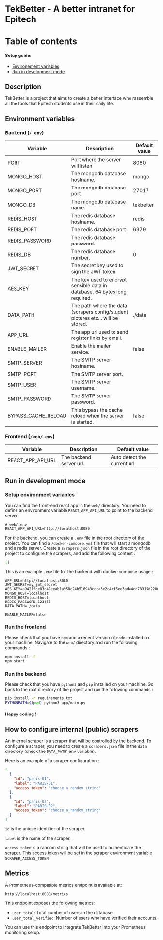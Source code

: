 # TekBetter - A better intranet for Epitech

# Table of contents

#### Setup guide:

- [Environement variables](#environment-variables)
- [Run in development mode](#run-in-development-mode)

## Description

TekBetter is a project that aims to create a better interface who rassemble all the tools that Epitech students use in
their daily life.

## Environment variables

### Backend (`/.env`)

| Variable            | Description                                                                      | Default value |
|---------------------|----------------------------------------------------------------------------------|---------------|
| PORT                | Port where the server will listen                                                | 8080          |
| MONGO_HOST          | The mongodb database hostname.                                                   | mongo         |
| MONGO_PORT          | The mongodb database port.                                                       | 27017         |
| MONGO_DB            | The mongodb database name.                                                       | tekbetter     |
| REDIS_HOST          | The redis database hostname.                                                     | redis         |
| REDIS_PORT          | The redis database port.                                                         | 6379          |
| REDIS_PASSWORD      | The redis database password.                                                     |               |
| REDIS_DB            | The redis database number.                                                       | 0             |
| JWT_SECRET          | The secret key used to sign the JWT token.                                       |               |
| AES_KEY             | The key used to encrypt sensible data in database. 64 bytes long required.       |               |
| DATA_PATH           | The path where the data (scrapers config/student pictures etc... will be stored. | ./data        |
| APP_URL             | The app url used to send register links by email.                                |               |
| ENABLE_MAILER       | Enable the mailer service.                                                       | false         |
| SMTP_SERVER         | The SMTP server hostname.                                                        |               |
| SMTP_PORT           | The SMTP server port.                                                            |               |
| SMTP_USER           | The SMTP server username.                                                        |               |
| SMTP_PASSWORD       | The SMTP server password.                                                        |               |
| BYPASS_CACHE_RELOAD | This bypass the cache reload when the server is started.                         | false         |

### Frontend (`/web/.env`)

| Variable          | Description             | Default value               |
|-------------------|-------------------------|-----------------------------|
| REACT_APP_API_URL | The backend server url. | Auto detect the current url |

## Run in development mode

### Setup environment variables

You can find the front-end react app in the `web/` directory.
You need to define an environment variable `REACT_APP_API_URL` to point to the backend server.

```dotenv
# web/.env
REACT_APP_API_URL=http://localhost:8080
```

For the backend, you can create a `.env` file in the root directory of the project.
You can find a `/docker-compose.yml` file that will start a mongodb and a redis server.
Create a `scrapers.json` file in the root directory of the project to configure the scrapers, and add the following
content :

```json
[]
```

This is an example `.env` file for the backend with docker-compose usage :

```dotenv
APP_URL=http://localhost:8080
JWT_SECRET=my_jwt_secret
AES_KEY=a9421fce83c42eeab1a958c24b516943ccda3e2c4cf6ee3ada4cc78315d228d2
MONGO_HOST=localhost
REDIS_HOST=localhost
REDIS_PASSWORD=123456
DATA_PATH=./data

ENABLE_MAILER=false
```

### Run the frontend

Please check that you have `npm` and a recent version of `node` installed on your machine.
Navigate to the `web/` directory and run the following commands :

```bash
npm install -f
npm start
```

### Run the backend

Please check that you have `python3` and `pip` installed on your machine.
Go back to the root directory of the project and run the following commands :

```bash
pip install -r requirements.txt
PYTHONPATH=$(pwd) python3 app/main.py
```

#### Happy coding !

## How to configure internal (public) scrapers

An internal scraper is a scraper that will be controlled by the backend.
To configure a scraper, you need to create a `scrapers.json` file in the `data` directory (check the `DATA_PATH`' env
variable).

Here is an example of a scraper configuration :

```json
[
  {
    "id": "paris-01",
    "label": "PARIS-01",
    "access_token": "choose_a_random_string"
  },
  {
    "id": "paris-02",
    "label": "PARIS-02",
    "access_token": "choose_a_random_string"
  }
]
```

`id` is the unique identifier of the scraper.

`label` is the name of the scraper.

`access_token` is a random string that will be used to authenticate the scraper. This access token will be set in the
scraper environment variable `SCRAPER_ACCESS_TOKEN`.

## Metrics

A Prometheus-compatible metrics endpoint is available at:
```text
http://localhost:8080/metrics
```
This endpoint exposes the following metrics:

- `user_total`: Total number of users in the database.
- `user_total_verified`: Number of users who have verified their accounts.

You can use this endpoint to integrate TekBetter into your Prometheus monitoring setup.
